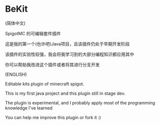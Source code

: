 # BeKit
(简体中文)

SpigotMC 的可编辑套件插件

这是我的第一个(也许吧)Java项目，且该插件仍处于早期开发阶段

该插件的实验性较强，我会将我学习到的大部分编程知识都应用其中

你可以帮助我改进这个插件或者将其进行分支开发

(ENGLISH)

Editable kits plugin of minecraft spigot.

This is my first java project and this plugin still in stage dev. 

The plugin is experimental, and I probably apply most of the programming knowledge I've learned

You can help me improve this plugin or fork it :)
